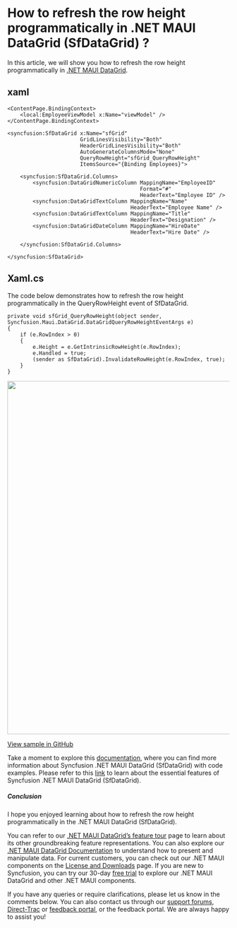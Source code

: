 # How to refresh the row height programmatically in .NET MAUI DataGrid (SfDataGrid) ?
In this article, we will show you how to refresh the row height programmatically in [.NET MAUI DataGrid](https://www.syncfusion.com/maui-controls/maui-datagrid).

## xaml
```
<ContentPage.BindingContext>
    <local:EmployeeViewModel x:Name="viewModel" />
</ContentPage.BindingContext>
 
<syncfusion:SfDataGrid x:Name="sfGrid" 
                       GridLinesVisibility="Both"
                       HeaderGridLinesVisibility="Both"
                       AutoGenerateColumnsMode="None"
                       QueryRowHeight="sfGrid_QueryRowHeight"
                       ItemsSource="{Binding Employees}">

    <syncfusion:SfDataGrid.Columns>
        <syncfusion:DataGridNumericColumn MappingName="EmployeeID"
                                          Format="#"
                                          HeaderText="Employee ID" />
        <syncfusion:DataGridTextColumn MappingName="Name"
                                       HeaderText="Employee Name" />
        <syncfusion:DataGridTextColumn MappingName="Title"
                                       HeaderText="Designation" />
        <syncfusion:DataGridDateColumn MappingName="HireDate"
                                       HeaderText="Hire Date" />

    </syncfusion:SfDataGrid.Columns>

</syncfusion:SfDataGrid>
``` 

## Xaml.cs
The code below demonstrates how to refresh the row height programmatically in the QueryRowHeight event of SfDataGrid.
```
private void sfGrid_QueryRowHeight(object sender, Syncfusion.Maui.DataGrid.DataGridQueryRowHeightEventArgs e)
{
    if (e.RowIndex > 0)
    {
        e.Height = e.GetIntrinsicRowHeight(e.RowIndex);
        e.Handled = true;
        (sender as SfDataGrid).InvalidateRowHeight(e.RowIndex, true);
    }
}
```

<img src="https://support.syncfusion.com/kb/agent/attachment/inline?token=eyJhbGciOiJodHRwOi8vd3d3LnczLm9yZy8yMDAxLzA0L3htbGRzaWctbW9yZSNobWFjLXNoYTI1NiIsInR5cCI6IkpXVCJ9.eyJpZCI6IjM1NzgwIiwib3JnaWQiOiIzIiwiaXNzIjoic3VwcG9ydC5zeW5jZnVzaW9uLmNvbSJ9.3omZGiIW0fSaIXndgxAOZC7Z_6nGOd8sHjfeAeme-xQ" width=800 />

[View sample in GitHub](https://github.com/SyncfusionExamples/How-to-refresh-the-row-height-programmatically-in-.NET-MAUI-DataGrid--SfDataGrid-)

Take a moment to explore this [documentation](https://help.syncfusion.com/maui/datagrid/overview), where you can find more information about Syncfusion .NET MAUI DataGrid (SfDataGrid) with code examples. Please refer to this [link](https://www.syncfusion.com/maui-controls/maui-datagrid) to learn about the essential features of Syncfusion .NET MAUI DataGrid (SfDataGrid).
 
##### Conclusion
 
I hope you enjoyed learning about how to refresh the row height programmatically in the .NET MAUI DataGrid (SfDataGrid).
 
You can refer to our [.NET MAUI DataGrid’s feature tour](https://www.syncfusion.com/maui-controls/maui-datagrid) page to learn about its other groundbreaking feature representations. You can also explore our [.NET MAUI DataGrid Documentation](https://help.syncfusion.com/maui/datagrid/getting-started) to understand how to present and manipulate data. 
For current customers, you can check out our .NET MAUI components on the [License and Downloads](https://www.syncfusion.com/sales/teamlicense) page. If you are new to Syncfusion, you can try our 30-day [free trial](https://www.syncfusion.com/downloads/maui) to explore our .NET MAUI DataGrid and other .NET MAUI components.
 
If you have any queries or require clarifications, please let us know in the comments below. You can also contact us through our [support forums](https://www.syncfusion.com/forums), [Direct-Trac](https://support.syncfusion.com/create) or [feedback portal](https://www.syncfusion.com/feedback/maui?control=sfdatagrid), or the feedback portal. We are always happy to assist you!